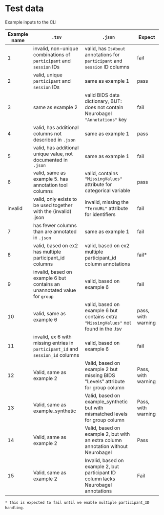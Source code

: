 # Test data

Example inputs to the CLI

| Example name | `.tsv`                                                                                                                                                                   | `.json`                                                                              | Expect             |
| ------------ | ------------------------------------------------------------------------------------------------------------------------------------------------------------------------ | ------------------------------------------------------------------------------------ | ------------------ |
| 1            | invalid, non-unique combinations of `participant` and `session` IDs                                                                                                      | valid, has `IsAbout` annotations for `participant` and `session` ID columns          | fail               |
| 2            | valid, unique `participant` and `session` IDs                                                                                                                            | same as example 1                                                                    | pass               |
| 3            | same as example 2                                                                                                                                                        | valid BIDS data dictionary, BUT: does not contain Neurobagel `"Annotations"` key     | fail               |
| 4            | valid, has additional columns not described in `.json`                                                                                                                   | same as example 1                                                                    | pass               |
| 5            | valid, has additional unique value, not documented in `.json`                                                                                                            | same as example 1                                                                    | fail               |
| 6            | valid, same as example 5. has annotation tool columns                                                                                                                    | valid, contains `"MissingValues"` attribute for categorical variable                 | pass               |
| invalid      | valid, only exists to be used together with the (invalid) .json                                                                                                          | invalid, missing the `"TermURL"` attribute for identifiers                           | fail               |
| 7            | has fewer columns than are annotated in `.json`                                                                                                                          | same as example 1                                                                    | fail               |
| 8            | valid, based on ex2 has multiple participant_id columns                                                                                                                  | valid, based on ex2 multiple participant_id column annotations                       | fail*              |
| 9            | invalid, based on example 6 but contains an unannotated value for `group`                                                                                                | valid, based on example 6                                                            | fail               |
| 10           | valid, same as example 6                                                                                                                                                 | valid, based on example 6 but contains extra `"MissingValues"` not found in the .tsv | pass, with warning |
| 11           | invalid, ex 6 with missing entries in `participant_id` and `session_id` columns                                                                                          | valid, based on example 6                                                            | fail               |
| 12           | Valid, same as example 2                                                                                                                                                 | Valid, based on example 2 but missing BIDS "Levels" attribute for group column       | Pass, with warning |
| 13           | Valid, same as example_synthetic                                                                                                                                         | Valid, based on example_synthetic but with mismatched levels for group column        | Pass, with warning |
| 14           | Valid, same as example 2                                                                                                                                                 | Valid, based on example 2, but with an extra column annotation without Neurobagel    | Pass               |
| 15           | Valid, same as example 2                                                                                                                                                 | Invalid, based on example 2, but participant ID column lacks Neurobagel annotations | Fail                   |

`* this is expected to fail until we enable multiple participant_ID handling`.